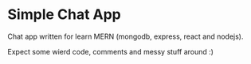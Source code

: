 # Simple Chat App

Chat app written for learn MERN (mongodb, express, react and nodejs).

Expect some wierd code, comments and messy stuff around :)